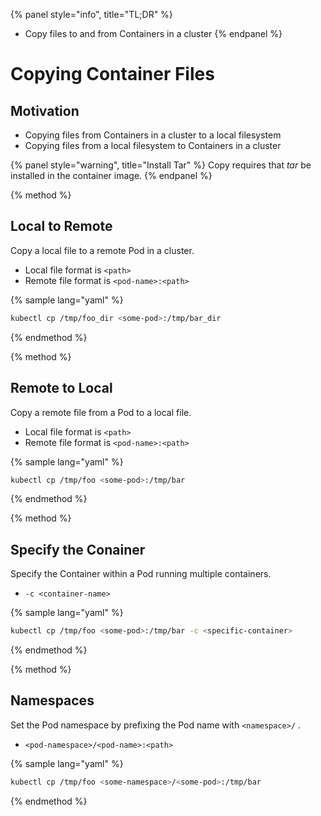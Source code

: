 {% panel style="info", title="TL;DR" %}
- Copy files to and from Containers in a cluster
{% endpanel %}

# Copying Container Files

## Motivation

- Copying files from Containers in a cluster to a local filesystem
- Copying files from a local filesystem to Containers in a cluster

{% panel style="warning", title="Install Tar" %}
Copy requires that *tar* be installed in the container image.
{% endpanel %}

{% method %}
## Local to Remote

Copy a local file to a remote Pod in a cluster.

- Local file format is `<path>`
- Remote file format is `<pod-name>:<path>`

{% sample lang="yaml" %}

```bash
kubectl cp /tmp/foo_dir <some-pod>:/tmp/bar_dir
```

{% endmethod %}

{% method %}
## Remote to Local

Copy a remote file from a Pod to a local file.

- Local file format is `<path>`
- Remote file format is `<pod-name>:<path>`

{% sample lang="yaml" %}

```bash
kubectl cp /tmp/foo <some-pod>:/tmp/bar
```

{% endmethod %}

{% method %}
## Specify the Conainer

Specify the Container within a Pod running multiple containers.

- `-c <container-name>`

{% sample lang="yaml" %}

```bash
kubectl cp /tmp/foo <some-pod>:/tmp/bar -c <specific-container>
```

{% endmethod %}

{% method %}
## Namespaces

Set the Pod namespace by prefixing the Pod name with `<namespace>/` .

- `<pod-namespace>/<pod-name>:<path>`

{% sample lang="yaml" %}

```bash
kubectl cp /tmp/foo <some-namespace>/<some-pod>:/tmp/bar
```

{% endmethod %}
